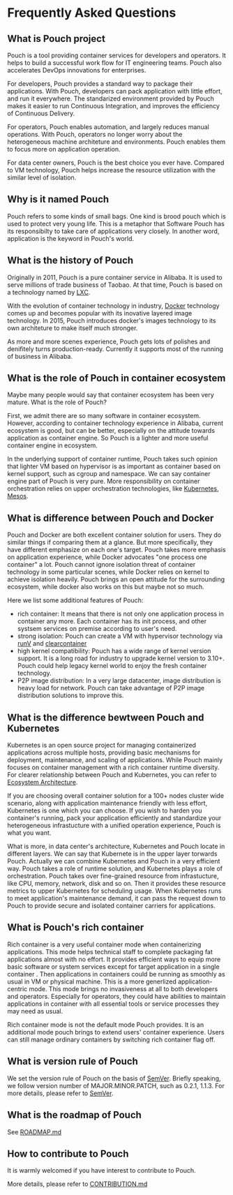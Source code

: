 # Frequently Asked Questions

## What is Pouch project

Pouch is a tool providing container services for developers and operators. It helps to build a successful work flow for IT engineering teams. Pouch also accelerates DevOps innovations for enterprises.

For developers, Pouch provides a standard way to package their applications. With Pouch, developers can pack application with little effort, and run it everywhere. The standarized environment provided by Pouch makes it easier to run Continuous Integration, and improves the efficiency of Continuous Delivery.

For operators, Pouch enables automation, and largely reduces manual operations. With Pouch, operators no longer worry about the heterogeneous machine architeture and environments. Pouch enables them to focus more on application operation.

For data center owners, Pouch is the best choice you ever have. Compared to VM technology, Pouch helps increase the resource utilization with the similar level of isolation.

## Why is it named Pouch

Pouch refers to some kinds of small bags. One kind is brood pouch which is used to protect very young life. This is a metaphor that Software Pouch has its responsibilty to take care of applications very closely. In another word, application is the keyword in Pouch's world.

## What is the history of Pouch

Originally in 2011, Pouch is a pure container service in Alibaba. It is used to serve millions of trade business of Taobao. At that time, Pouch is based on a technology named by [LXC](https://en.wikipedia.org/wiki/LXC).

With the evolution of container technology in industry, [Docker](https://www.docker.com/) technology comes up and becomes popular with its inovative layered image technology. In 2015, Pouch introduces docker's images technology to its own architeture to make itself much stronger.

As more and more scenes experience, Pouch gets lots of polishes and denifitely turns production-ready. Currently it supports most of the running of business in Alibaba.

## What is the role of Pouch in container ecosystem

Maybe many people would say that container ecosystem has been very mature. What is the role of Pouch?

First, we admit there are so many software in container ecosystem. However, according to container technology experience in Alibaba, current ecosystem is good, but can be better, especially on the attitude towards application as container engine. So Pouch is a lighter and more useful container engine in ecosystem.

In the underlying support of container runtime, Pouch takes such opinion that lighter VM based on hypervisor is as important as container based on kernel support, such as cgroup and namespace. We can say container engine part of Pouch is very pure. More responsibility on container orchestration relies on upper orchestration technologies, like [Kubernetes](https://github.com/kubernetes/kubernetes), [Mesos](https://github.com/apache/mesos).

## What is difference between Pouch and Docker

Pouch and Docker are both excellent container solution for users. They do similar things if comparing them at a glance. But more specifically, they have different emphasize on each one's target. Pouch takes more emphasis on application experience, while Docker advocates "one process one container" a lot. Pouch cannot ignore isolation threat of container technology in some particular scenes, while Docker relies on kernel to achieve isolation heavily. Pouch brings an open attitude for the surrounding ecosystem, while docker also works on this but maybe not so much.

Here we list some additional features of Pouch:

* rich container: It means that there is not only one application process in container any more. Each container has its init process, and other systsem services on premise according to user's need.
* strong isolation: Pouch can create a VM with hypervisor technology via [runV](https://github.com/hyperhq/runv) and [clearcontainer](https://github.com/clearcontainers/runtime)
* high kernel compatibility: Pouch has a wide range of kernel version support. It is a long road for industry to upgrade kernel version to 3.10+. Pouch could help legacy kernel world to enjoy the fresh container technology.
* P2P image distribution: In a very large datacenter, image distribution is heavy load for network. Pouch can take advantage of P2P image distribution solutions to improve this.

## What is the difference bewtween Pouch and Kubernetes

Kubernetes is an open source project for managing containerized applications across multiple hosts, providing basic mechanisms for deployment, maintenance, and scaling of applications. While Pouch mainly focuses on container management with a rich container runtime diversity. For clearer relationship between Pouch and Kubernetes, you can refer to [Ecosystem Architecture](docs/architecture.md#ecosystem-architecture).

If you are choosing overall container solution for a 100+ nodes cluster wide scenario, along with application maintenance friendly with less effort, Kubernetes is one which you can choose. If you wish to harden you container's running, pack your application efficiently and standardize your heterogeneous infrastucture with a unified operation experience, Pouch is what you want.

What is more, in data center's architecture, Kubernetes and Pouch locate in different layers. We can say that Kubernete is in the upper layer torwards Pouch. Actually we can combine Kubernetes and Pouch in a very efficient way. Pouch takes a role of runtime solution, and Kubernetes plays a role of orchestration. Pouch takes over fine-grained resource from infrastucture, like CPU, memory, network, disk and so on. Then it provides these resource metrics to upper Kubernetes for scheduling usage. When Kubernetes runs to meet application's maintenance demand, it can pass the request down to Pouch to provide secure and isolated container carriers for applications.

## What is Pouch's rich container

Rich container is a very useful container mode when containerizing applications. This mode helps technical staff to complete packaging fat applications almost with no effort. It provides efficient ways to equip more basic software or system services except for target application in a single container . Then applications in containers could be running as smoothly as usual in VM or physical machine. This is a more generlized application-centric mode. This mode brings no invasiveness at all to both developers and operators. Especially for operators, they could have abilities to maintain applications in container with all essential tools or service processes they may need as usual.

Rich container mode is not the default mode Pouch provides. It is an additional mode pouch brings to extend users' container experience. Users can still manage ordinary containers by switching rich container flag off.

## What is version rule of Pouch

We set the version rule of Pouch on the basis of [SemVer](http://semver.org/). Briefly speaking, we follow version number of MAJOR.MINOR.PATCH, such as 0.2.1, 1.1.3. For more details, please refer to [SemVer](http://semver.org/).

## What is the roadmap of Pouch

See [ROADMAP.md](./ROADMAP.md)

## How to contribute to Pouch

It is warmly welcomed if you have interest to contribute to Pouch.

More details, please refer to [CONTRIBUTION.md](./CONTRIBUTING.md)
